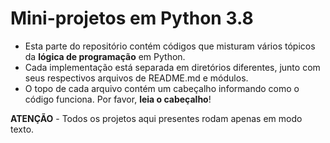# Mini-projetos em Python 3.8

* Esta parte do repositório contém códigos que misturam vários tópicos da **lógica de programação** em Python. 
* Cada implementação está separada em diretórios diferentes, junto com seus respectivos arquivos de README.md e módulos.  
* O topo de cada arquivo contém um cabeçalho informando como o código funciona. Por favor, **leia o cabeçalho**!

**ATENÇÃO** - Todos os projetos aqui presentes rodam apenas em modo texto.
